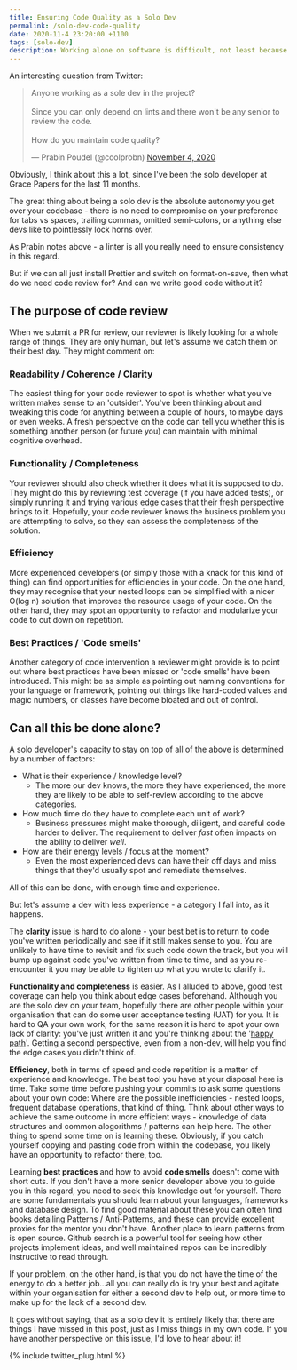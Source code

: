 ```yaml
---
title: Ensuring Code Quality as a Solo Dev
permalink: /solo-dev-code-quality
date: 2020-11-4 23:20:00 +1100
tags: [solo-dev]
description: Working alone on software is difficult, not least because you miss out on code review and other devs to bounce off. Here is how a solo developer can thrive!
---
```


An interesting question from Twitter:

<blockquote class="twitter-tweet"><p lang="en" dir="ltr">Anyone working as a sole dev in the project? <br><br>Since you can only depend on lints and there won&#39;t be any senior to review the code.<br><br>How do you maintain code quality?</p>&mdash; Prabin Poudel (@coolprobn) <a href="https://twitter.com/coolprobn/status/1323864098770092033?ref_src=twsrc%5Etfw">November 4, 2020</a></blockquote> <script async src="https://platform.twitter.com/widgets.js" charset="utf-8"></script>

Obviously, I think about this a lot, since I've been the solo developer at Grace Papers for the last 11 months.

The great thing about being a solo dev is the absolute autonomy you get over your codebase - there is no need to compromise on your preference for tabs vs spaces, trailing commas, omitted semi-colons, or anything else devs like to pointlessly lock horns over.

As Prabin notes above - a linter is all you really need to ensure consistency in this regard.

But if we can all just install Prettier and switch on format-on-save, then what do we need code review for? And can we write good code without it?

## The purpose of code review

When we submit a PR for review, our reviewer is likely looking for a whole range of things. They are only human, but let's assume we catch them on their best day. They might comment on:

### Readability / Coherence / Clarity

The easiest thing for your code reviewer to spot is whether what you've written makes sense to an 'outsider'. You've been thinking about and tweaking this code for anything between a couple of hours, to maybe days or even weeks. A fresh perspective on the code can tell you whether this is something another person (or future you) can maintain with minimal cognitive overhead.

### Functionality / Completeness

Your reviewer should also check whether it does what it is supposed to do. They might do this by reviewing test coverage (if you have added tests), or simply running it and trying various edge cases that their fresh perspective brings to it. Hopefully, your code reviewer knows the business problem you are attempting to solve, so they can assess the completeness of the solution.

### Efficiency

More experienced developers (or simply those with a knack for this kind of thing) can find opportunities for efficiencies in your code. On the one hand, they may recognise that your nested loops can be simplified with a nicer O(log n) solution that improves the resource usage of your code. On the other hand, they may spot an opportunity to refactor and modularize your code to cut down on repetition.

### Best Practices / 'Code smells'

Another category of code intervention a reviewer might provide is to point out where best practices have been missed or 'code smells' have been introduced. This might be as simple as pointing out naming conventions for your language or framework, pointing out things like hard-coded values and magic numbers, or classes have become bloated and out of control.

## Can all this be done alone?

A solo developer's capacity to stay on top of all of the above is determined by a number of factors:

- What is their experience / knowledge level?
  - The more our dev knows, the more they have experienced, the more they are likely to be able to self-review according to the above categories.
- How much time do they have to complete each unit of work?
  - Business pressures might make thorough, diligent, and careful code harder to deliver. The requirement to deliver _fast_ often impacts on the ability to deliver _well_.
- How are their energy levels / focus at the moment?
  - Even the most experienced devs can have their off days and miss things that they'd usually spot and remediate themselves.

All of this can be done, with enough time and experience.

But let's assume a dev with less experience - a category I fall into, as it happens.

The **clarity** issue is hard to do alone - your best bet is to return to code you've written periodically and see if it still makes sense to you. You are unlikely to have time to revisit and fix such code down the track, but you will bump up against code you've written from time to time, and as you re-encounter it you may be able to tighten up what you wrote to clarify it.

**Functionality and completeness** is easier. As I alluded to above, good test coverage can help you think about edge cases beforehand. Although you are the solo dev on your team, hopefully there are other people within your organisation that can do some user acceptance testing (UAT) for you. It is hard to QA your own work, for the same reason it is hard to spot your own lack of clarity: you've just written it and you're thinking about the '[happy path](https://en.wikipedia.org/wiki/Happy_path)'. Getting a second perspective, even from a non-dev, will help you find the edge cases you didn't think of.

**Efficiency**, both in terms of speed and code repetition is a matter of experience and knowledge. The best tool you have at your disposal here is time. Take some time before pushing your commits to ask some questions about your own code: Where are the possible inefficiencies - nested loops, frequent database operations, that kind of thing. Think about other ways to achieve the same outcome in more efficient ways - knowledge of data structures and common alogorithms / patterns can help here. The other thing to spend some time on is learning these. Obviously, if you catch yourself copying and pasting code from within the codebase, you likely have an opportunity to refactor there, too.

Learning **best practices** and how to avoid **code smells** doesn't come with short cuts. If you don't have a more senior developer above you to guide you in this regard, you need to seek this knowledge out for yourself. There are some fundamentals you should learn about your languages, frameworks and database design. To find good material about these you can often find books detailing Patterns / Anti-Patterns, and these can provide excellent proxies for the mentor you don't have. Another place to learn patterns from is open source. Github search is a powerful tool for seeing how other projects implement ideas, and well maintained repos can be incredibly instructive to read through.

If your problem, on the other hand, is that you do not have the time of the energy to do a better job...all you can really do is try your best and agitate within your organisation for either a second dev to help out, or more time to make up for the lack of a second dev.

It goes without saying, that as a solo dev it is entirely likely that there are things I have missed in this post, just as I miss things in my own code. If you have another perspective on this issue, I'd love to hear about it!

{% include twitter_plug.html %}
